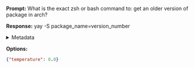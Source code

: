 **Prompt:**
What is the exact zsh or bash command to: get an older version of package in arch?

**Response:**
yay -S package_name=version_number

<details><summary>Metadata</summary>

- Duration: 1048 ms
- Datetime: 2023-08-13T18:47:29.552278
- Model: gpt-3.5-turbo-0613

</details>

**Options:**
```json
{"temperature": 0.0}
```

